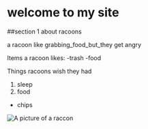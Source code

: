 # welcome to my site
##section 1 about racoons


a racoon like grabbing_food_but_they get angry

Items a racoon likes:
-trash
-food

Things racoons wish they had
1. sleep
2. food
- chips

![A picture of a raccon](https://www.google.com/url?sa=i&url=https%3A%2F%2Fwww.wvxu.org%2Fpost%2Fafter-raccoon-found-school-zoo-director-says-people-animals-can-still-co-exist&psig=AOvVaw2WfASPFt27CpOonMOB1whv&ust=1625612899498000&source=images&cd=vfe&ved=0CAoQjRxqFwoTCICMvI2GzfECFQAAAAAdAAAAABAD)

<!-- a comment I hope doesnot show up -->
